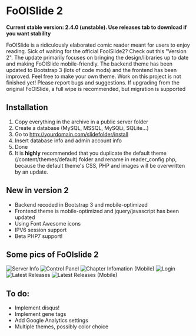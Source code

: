 FoOlSlide 2=========__Current stable version: 2.4.0 (unstable). Use releases tab to download if you want stability__FoOlSlide is a ridiculously elaborated comic reader meant for users to enjoy reading.Sick of waiting for the official FoolSlide2? Check out this "Version 2". The update primarily focuses on bringing the design/libraries up to date and making FoOlSlide mobile-friendly. The backend theme has been updated to Bootstrap 3 (lots of code mods) and the frontend has been improved. Feel free to make your own theme.Work on this project is not finished yet! Please report bugs and suggestions. If upgrading from the original FoOlSlide, a full wipe is recommended, but migration is supportedInstallation------------1.  Copy everything in the archive in a public server folder2.  Create a database (MySQL, MSSQL, MySQLi, SQLite...)3.  Go to http://yourdomain.com/slidefolder/install4.  Insert database info and admin account info5.  Done6.  It is **highly** recommended that you duplicate the default theme (/content/themes/default) folder and rename in reader_config.php, because the default theme's CSS, PHP and images will be overwritten by an update.New in version 2-------------  Backend recoded in Bootstrap 3 and mobile-optimized-  Frontend theme is mobile-optimized and jquery/javascript has been updated-  Using Font Awesome icons- IPV6 session support- Beta PHP7 support!Some pics of FoOlslide 2------------![Server Info](http://i.imgur.com/eKwkMj9.png)![Control Panel](http://i.imgur.com/hIMMKgZ.png)![Chapter Infomation (Mobile)](http://i.imgur.com/mVT47ed.png)![Login](http://i.imgur.com/ycPlBEs.png)![Latest Releases](http://i.imgur.com/FCpvUpR.png)![Latest Releases (Mobile)](http://i.imgur.com/4Ud6rXU.png)To do:------------- Implement disqus!- Implement gene tags- Add Google Analytics settings- Multiple themes, possibly color choice